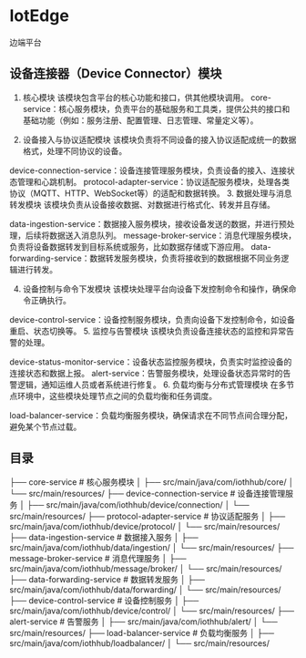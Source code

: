 # IotEdge
边端平台


## 设备连接器（Device Connector）模块

1. 核心模块
   该模块包含平台的核心功能和接口，供其他模块调用。
core-service：核心服务模块，负责平台的基础服务和工具类，提供公共的接口和基础功能（例如：服务注册、配置管理、日志管理、常量定义等）。

2. 设备接入与协议适配模块
   该模块负责将不同设备的接入协议适配成统一的数据格式，处理不同协议的设备。

device-connection-service：设备连接管理服务模块，负责设备的接入、连接状态管理和心跳机制。
protocol-adapter-service：协议适配服务模块，处理各类协议（MQTT、HTTP、WebSocket等）的适配和数据转换。
3. 数据处理与消息转发模块
   该模块负责从设备接收数据、对数据进行格式化、转发并且存储。

data-ingestion-service：数据接入服务模块，接收设备发送的数据，并进行预处理，后续将数据送入消息队列。
message-broker-service：消息代理服务模块，负责将设备数据转发到目标系统或服务，比如数据存储或下游应用。
data-forwarding-service：数据转发服务模块，负责将接收到的数据根据不同业务逻辑进行转发。

4. 设备控制与命令下发模块
   该模块处理平台向设备下发控制命令和操作，确保命令正确执行。

device-control-service：设备控制服务模块，负责向设备下发控制命令，如设备重启、状态切换等。
5. 监控与告警模块
   该模块负责设备连接状态的监控和异常告警的处理。

device-status-monitor-service：设备状态监控服务模块，负责实时监控设备的连接状态和数据上报。
alert-service：告警服务模块，处理设备状态异常时的告警逻辑，通知运维人员或者系统进行修复。
6. 负载均衡与分布式管理模块
   在多节点环境中，这些模块处理节点之间的负载均衡和任务调度。

load-balancer-service：负载均衡服务模块，确保请求在不同节点间合理分配，避免某个节点过载。

## 目录

├── core-service                  # 核心服务模块
│   ├── src/main/java/com/iothhub/core/
│   └── src/main/resources/
├── device-connection-service     # 设备连接管理服务
│   ├── src/main/java/com/iothhub/device/connection/
│   └── src/main/resources/
├── protocol-adapter-service      # 协议适配服务
│   ├── src/main/java/com/iothhub/device/protocol/
│   └── src/main/resources/
├── data-ingestion-service        # 数据接入服务
│   ├── src/main/java/com/iothhub/data/ingestion/
│   └── src/main/resources/
├── message-broker-service       # 消息代理服务
│   ├── src/main/java/com/iothhub/message/broker/
│   └── src/main/resources/
├── data-forwarding-service      # 数据转发服务
│   ├── src/main/java/com/iothhub/data/forwarding/
│   └── src/main/resources/
├── device-control-service       # 设备控制服务
│   ├── src/main/java/com/iothhub/device/control/
│   └── src/main/resources/
├── alert-service                # 告警服务
│   ├── src/main/java/com/iothhub/alert/
│   └── src/main/resources/
├── load-balancer-service        # 负载均衡服务
│   ├── src/main/java/com/iothhub/loadbalancer/
│   └── src/main/resources/
